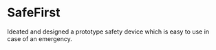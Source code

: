 # SafeFirst
Ideated and designed a prototype safety device which is easy to use in case of an emergency. 
